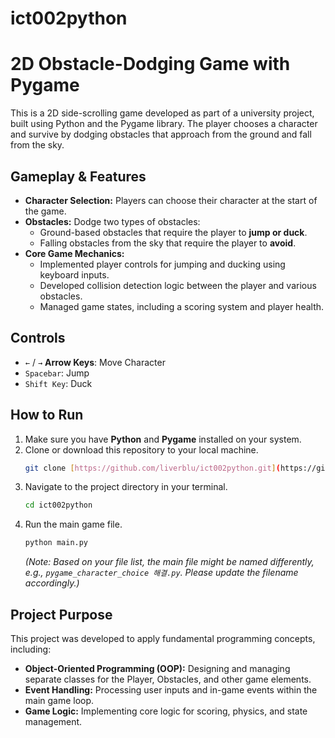 # ict002python

# 2D Obstacle-Dodging Game with Pygame

This is a 2D side-scrolling game developed as part of a university project, built using Python and the Pygame library. The player chooses a character and survive by dodging obstacles that approach from the ground and fall from the sky.

## Gameplay & Features

* **Character Selection:** Players can choose their character at the start of the game.
* **Obstacles:** Dodge two types of obstacles:
    * Ground-based obstacles that require the player to **jump or duck**.
    * Falling obstacles from the sky that require the player to **avoid**.
* **Core Game Mechanics:**
    * Implemented player controls for jumping and ducking using keyboard inputs.
    * Developed collision detection logic between the player and various obstacles.
    * Managed game states, including a scoring system and player health.

## Controls

* `←` / `→` **Arrow Keys**: Move Character
* `Spacebar`: Jump
* `Shift Key`: Duck

## How to Run

1.  Make sure you have **Python** and **Pygame** installed on your system.
2.  Clone or download this repository to your local machine.
    ```bash
    git clone [https://github.com/liverblu/ict002python.git](https://github.com/liverblu/ict002python.git)
    ```
3.  Navigate to the project directory in your terminal.
    ```bash
    cd ict002python
    ```
4.  Run the main game file.
    ```bash
    python main.py  
    ```
    *(Note: Based on your file list, the main file might be named differently, e.g., `pygame_character_choice 해결.py`. Please update the filename accordingly.)*

## Project Purpose

This project was developed to apply fundamental programming concepts, including:
* **Object-Oriented Programming (OOP):** Designing and managing separate classes for the Player, Obstacles, and other game elements.
* **Event Handling:** Processing user inputs and in-game events within the main game loop.
* **Game Logic:** Implementing core logic for scoring, physics, and state management.
